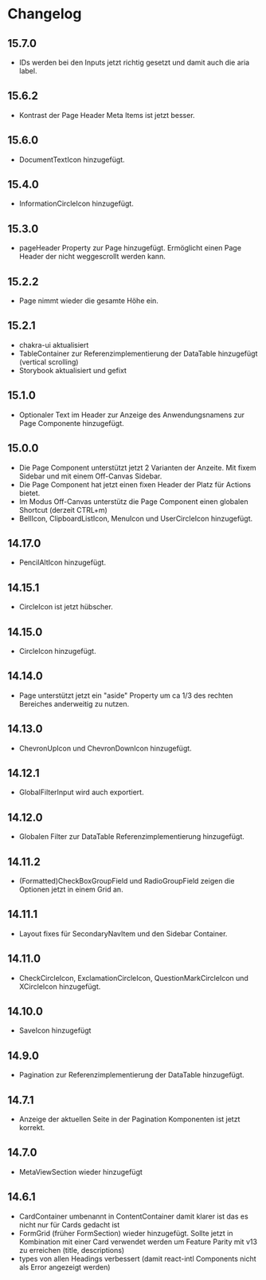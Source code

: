 # Changelog

## 15.7.0

- IDs werden bei den Inputs jetzt richtig gesetzt und damit auch die aria label.

## 15.6.2

- Kontrast der Page Header Meta Items ist jetzt besser.

## 15.6.0

- DocumentTextIcon hinzugefügt.

## 15.4.0

- InformationCircleIcon hinzugefügt.

## 15.3.0

- pageHeader Property zur Page hinzugefügt. Ermöglicht einen Page Header der nicht weggescrollt werden kann.

## 15.2.2

- Page nimmt wieder die gesamte Höhe ein.

## 15.2.1

- chakra-ui aktualisiert
- TableContainer zur Referenzimplementierung der DataTable hinzugefügt (vertical scrolling)
- Storybook aktualisiert und gefixt

## 15.1.0

- Optionaler Text im Header zur Anzeige des Anwendungsnamens zur Page Componente hinzugefügt.

## 15.0.0

- Die Page Component unterstützt jetzt 2 Varianten der Anzeite. Mit fixem Sidebar und mit einem Off-Canvas Sidebar.
- Die Page Component hat jetzt einen fixen Header der Platz für Actions bietet.
- Im Modus Off-Canvas unterstütz die Page Component einen globalen Shortcut (derzeit CTRL+m)
- BellIcon, ClipboardListIcon, MenuIcon und UserCircleIcon hinzugefügt.

## 14.17.0

- PencilAltIcon hinzugefügt.

## 14.15.1

- CircleIcon ist jetzt hübscher.

## 14.15.0

- CircleIcon hinzugefügt.

## 14.14.0

- Page unterstützt jetzt ein "aside" Property um ca 1/3 des rechten Bereiches anderweitig zu nutzen.

## 14.13.0

- ChevronUpIcon und ChevronDownIcon hinzugefügt.

## 14.12.1

- GlobalFilterInput wird auch exportiert.

## 14.12.0

- Globalen Filter zur DataTable Referenzimplementierung hinzugefügt.

## 14.11.2

- (Formatted)CheckBoxGroupField und RadioGroupField zeigen die Optionen jetzt in einem Grid an. 

## 14.11.1

- Layout fixes für SecondaryNavItem und den Sidebar Container.

## 14.11.0

- CheckCircleIcon, ExclamationCircleIcon, QuestionMarkCircleIcon und XCircleIcon hinzugefügt.

## 14.10.0

- SaveIcon hinzugefügt

## 14.9.0

- Pagination zur Referenzimplementierung der DataTable hinzugefügt.

## 14.7.1

- Anzeige der aktuellen Seite in der Pagination Komponenten ist jetzt korrekt.

## 14.7.0

- MetaViewSection wieder hinzugefügt

## 14.6.1

- CardContainer umbenannt in ContentContainer damit klarer ist das es nicht nur für Cards gedacht ist
- FormGrid (früher FormSection) wieder hinzugefügt. Sollte jetzt in Kombination mit einer Card verwendet werden um Feature Parity mit v13 zu erreichen (title, descriptions)
- types von allen Headings verbessert (damit react-intl Components nicht als Error angezeigt werden)
